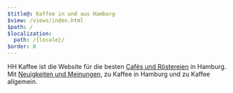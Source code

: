 ```yaml
---
$title@: Kaffee in und aus Hamburg
$view: /views/index.html
$path: /
$localization:
  path: /{locale}/
$order: 0
---
```


HH Kaffee ist die Website für die besten [Cafés und Röstereien]([url('/content/pages/cafes.md')]) in Hamburg. Mit [Neuigkeiten und Meinungen]([url('/content/pages/posts.md')]), zu Kaffee in Hamburg und zu Kaffee allgemein.

